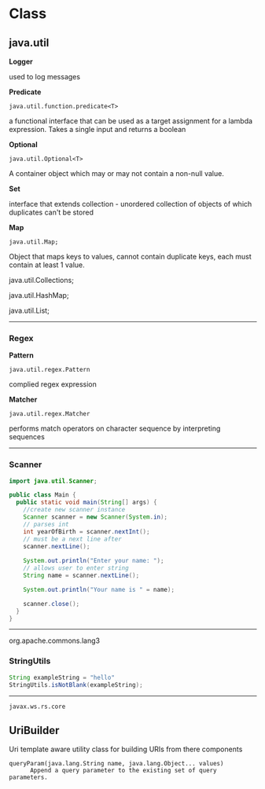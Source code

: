 # Class

## java.util

**Logger**

used to log messages 

**Predicate**

`java.util.function.predicate<T>`

a functional interface that can be used as a target assignment for a lambda expression. Takes a single input and returns a boolean

**Optional**

`java.util.Optional<T>`

A container object which may or may not contain a non-null value.

**Set**

interface that extends collection - unordered collection of objects of which duplicates can't be stored

**Map**

`java.util.Map;`

Object that maps keys to values, cannot contain duplicate keys, each must contain at least 1 value. 

java.util.Collections;

java.util.HashMap;

java.util.List;



---

### Regex

**Pattern**

`java.util.regex.Pattern`

complied regex expression

**Matcher**

`java.util.regex.Matcher`

performs match operators on character sequence by interpreting sequences

---

### Scanner 

```java
import java.util.Scanner;

public class Main {
  public static void main(String[] args) {
    //create new scanner instance
    Scanner scanner = new Scanner(System.in); 
    // parses int
    int yearOfBirth = scanner.nextInt();
    // must be a next line after
    scanner.nextLine();
    
    System.out.println("Enter your name: ");
    // allows user to enter string
    String name = scanner.nextLine();

    System.out.println("Your name is " = name);

    scanner.close();
  }
}
```


---
org.apache.commons.lang3

### StringUtils

```java
String exampleString = "hello"
StringUtils.isNotBlank(exampleString); 
```
---

`javax.ws.rs.core`

## UriBuilder 

Uri template aware utility class for building URIs from there components


    queryParam(java.lang.String name, java.lang.Object... values)
          Append a query parameter to the existing set of query parameters.
